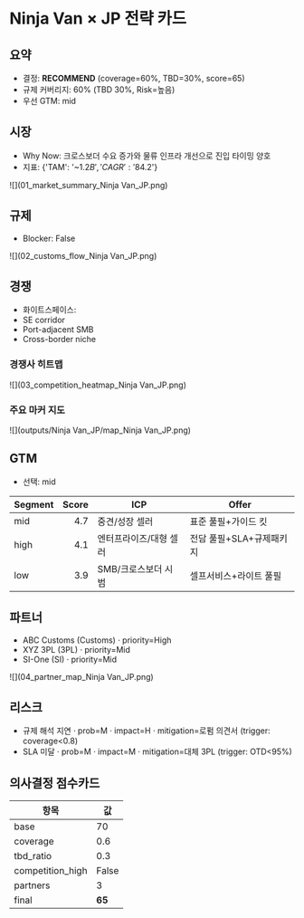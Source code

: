 # Ninja Van × JP 전략 카드
## 요약
- 결정: **RECOMMEND** (coverage=60%, TBD=30%, score=65)
- 규제 커버리지: 60% (TBD 30%, Risk=높음)
- 우선 GTM: mid

## 시장
- Why Now: 크로스보더 수요 증가와 물류 인프라 개선으로 진입 타이밍 양호
- 지표: {'TAM': '~$1.2B', 'CAGR': '8%', 'Ecom Penetration': '34%', 'Infra Score': '78', 'Avg Ship Cost': '$4.2'}

![](01_market_summary_Ninja Van_JP.png)


## 규제
- Blocker: False

![](02_customs_flow_Ninja Van_JP.png)


## 경쟁
- 화이트스페이스:
- SE corridor
- Port-adjacent SMB
- Cross-border niche


### 경쟁사 히트맵
![](03_competition_heatmap_Ninja Van_JP.png)


### 주요 마커 지도
![](outputs/Ninja Van_JP/map_Ninja Van_JP.png)


## GTM
- 선택: mid

| Segment | Score | ICP | Offer |
|---|---:|---|---|
| mid | 4.7 | 중견/성장 셀러 | 표준 풀필+가이드 킷 |
| high | 4.1 | 엔터프라이즈/대형 셀러 | 전담 풀필+SLA+규제패키지 |
| low | 3.9 | SMB/크로스보더 시범 | 셀프서비스+라이트 풀필 |


## 파트너
- ABC Customs (Customs) · priority=High
- XYZ 3PL (3PL) · priority=Mid
- SI-One (SI) · priority=Mid


![](04_partner_map_Ninja Van_JP.png)


## 리스크
- 규제 해석 지연 · prob=M · impact=H · mitigation=로펌 의견서 (trigger: coverage<0.8)
- SLA 미달 · prob=M · impact=M · mitigation=대체 3PL (trigger: OTD<95%)


## 의사결정 점수카드
| 항목 | 값 |
|---|---|
| base | 70 |
| coverage | 0.6 |
| tbd_ratio | 0.3 |
| competition_high | False |
| partners | 3 |
| final | **65** |